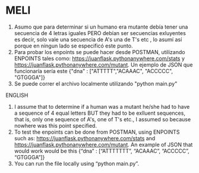 # MELI

1. Asumo que para determinar si un humano era mutante debía tener una secuencia de 4 letras iguales PERO debían ser secuencias exluyentes es decir, solo vale una secuencia de A's una de T's etc , lo asumí así porque en ningun lado se especificó este punto.
2. Para probar los enpoints se puede hacer desde POSTMAN, utilizando ENPOINTS tales como:  https://juanflask.pythonanywhere.com/stats y https://juanflask.pythonanywhere.com/mutant. Un ejemplo de JSON que funcionaría sería este {"dna" : ["ATTTTT","ACAAAC", "ACCCCC", "GTGGGA"]}
3. Se puede correr el archivo localmente utilizando "python main.py"


ENGLISH 

1. I assume that to determine if a human was a mutant he/she had to have a sequence of 4 equal letters BUT they had to be exlluent sequences, that is, only one sequence of A's, one of T's etc., I assumed so because nowhere was this point specified.
2. To test the enpoints can be done from POSTMAN, using ENPOINTS such as: https://juanflask.pythonanywhere.com/stats and https://juanflask.pythonanywhere.com/mutant. An example of JSON that would work would be this {“dna” : [“ATTTTTTT”, “ACAAAC”, “ACCCCC”, “GTGGGA”]}
3. You can run the file locally using “python main.py”.
   
